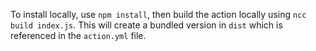 To install locally, use `npm install`, then build the action locally using `ncc build index.js`.  This will create a bundled version in `dist` which is referenced in the `action.yml` file.
